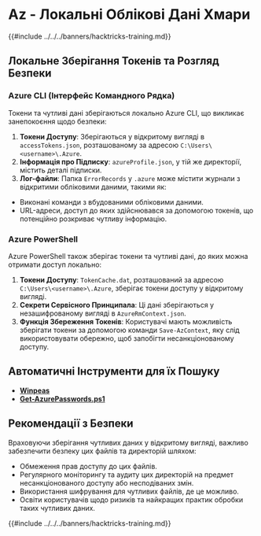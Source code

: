 # Az - Локальні Облікові Дані Хмари

{{#include ../../../banners/hacktricks-training.md}}

## Локальне Зберігання Токенів та Розгляд Безпеки

### Azure CLI (Інтерфейс Командного Рядка)

Токени та чутливі дані зберігаються локально Azure CLI, що викликає занепокоєння щодо безпеки:

1. **Токени Доступу**: Зберігаються у відкритому вигляді в `accessTokens.json`, розташованому за адресою `C:\Users\<username>\.Azure`.
2. **Інформація про Підписку**: `azureProfile.json`, у тій же директорії, містить деталі підписки.
3. **Лог-файли**: Папка `ErrorRecords` у `.azure` може містити журнали з відкритими обліковими даними, такими як:
- Виконані команди з вбудованими обліковими даними.
- URL-адреси, доступ до яких здійснювався за допомогою токенів, що потенційно розкриває чутливу інформацію.

### Azure PowerShell

Azure PowerShell також зберігає токени та чутливі дані, до яких можна отримати доступ локально:

1. **Токени Доступу**: `TokenCache.dat`, розташований за адресою `C:\Users\<username>\.Azure`, зберігає токени доступу у відкритому вигляді.
2. **Секрети Сервісного Принципала**: Ці дані зберігаються у незашифрованому вигляді в `AzureRmContext.json`.
3. **Функція Збереження Токенів**: Користувачі мають можливість зберігати токени за допомогою команди `Save-AzContext`, яку слід використовувати обережно, щоб запобігти несанкціонованому доступу.

## Автоматичні Інструменти для їх Пошуку

- [**Winpeas**](https://github.com/carlospolop/PEASS-ng/tree/master/winPEAS/winPEASexe)
- [**Get-AzurePasswords.ps1**](https://github.com/NetSPI/MicroBurst/blob/master/AzureRM/Get-AzurePasswords.ps1)

## Рекомендації з Безпеки

Враховуючи зберігання чутливих даних у відкритому вигляді, важливо забезпечити безпеку цих файлів та директорій шляхом:

- Обмеження прав доступу до цих файлів.
- Регулярного моніторингу та аудиту цих директорій на предмет несанкціонованого доступу або несподіваних змін.
- Використання шифрування для чутливих файлів, де це можливо.
- Освіти користувачів щодо ризиків та найкращих практик обробки таких чутливих даних.

{{#include ../../../banners/hacktricks-training.md}}
